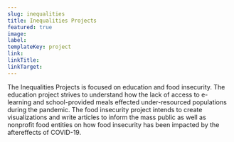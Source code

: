 ```yaml
---
slug: inequalities
title: Inequalities Projects
featured: true
image: 
label: 
templateKey: project
link:
linkTitle:
linkTarget:
---
```

The Inequalities Projects is focused on education and food insecurity. The education project strives to understand how the lack of access to e-learning and school-provided meals effected under-resourced populations during the pandemic. The food insecurity project intends to create visualizations and write articles to inform the mass public as well as nonprofit food entities on how food insecurity has been impacted by the aftereffects of COVID-19.